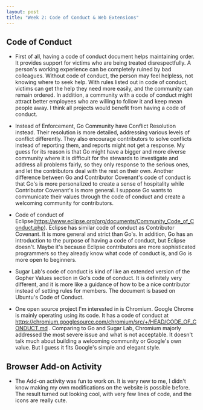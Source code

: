 ```yaml
---
layout: post
title: "Week 2: Code of Conduct & Web Extensions"
---
```


## Code of Conduct

* First of all, having a code of conduct document helps maintaining order. It provides support for victims who are being treated disrespectfully. A person's working experience can be completely ruined by bad colleagues. Without code of conduct, the person may feel helpless, not knowing where to seek help. With rules listed out in code of conduct, victims can get the help they need more easily, and the community can remain ordered. In addition, a community with a code of conduct might attract better employees who are willing to follow it and keep mean people away. I think all projects would benefit from having a code of conduct.

* Instead of Enforcement, Go Community have Conflict Resolution instead. Their resolution is more detailed, addressing various levels of conflict differently. They also encourage contributors to solve conflicts instead of reporting them, and reports might not get a response. My guess for its reason is that Go might have a bigger and more diverse community where it is difficult for the stewards to investigate and address all problems fairly, so they only response to the serious ones, and let the contributors deal with the rest on their own. Another difference between Go and Contributor Covenant's code of conduct is that Go's is more personalized to create a sense of hospitality while Contributor Covenant's is more general. I suppose Go wants to communicate their values through the code of conduct and create a welcoming community for contributors. 

* Code of conduct of Eclipse(https://www.eclipse.org/org/documents/Community_Code_of_Conduct.php). Eclipse has similar code of conduct as Contributor Covenant. It is more general and strict than Go's. In addition, Go has an introduction to the purpose of having a code of conduct, but Eclipse doesn't. Maybe it's because Eclipse contributors are more sophisticated programmers so they already know what code of conduct is, and Go is more open to beginners.

* Sugar Lab's code of conduct is kind of like an extended version of the Gopher Values section in Go's code of conduct. It is definitely very different, and it is more like a guidance of how to be a nice contributor instead of setting rules for members. The document is based on Ubuntu's Code of Conduct. 

* One open source project I'm interested in is Chromium. Google Chrome is mainly operating using its code. It has a code of conduct at https://chromium.googlesource.com/chromium/src/+/HEAD/CODE_OF_CONDUCT.md . Comparing to Go and Sugar Lab, Chromium majorly addressed the most severe issue and what is not acceptable. It doesn't talk much about building a welcoming community or Google's own value. But I guess it fits Google's simple and elegant style. 

## Browser Add-on Activity

* The Add-on activity was fun to work on. It is very new to me, I didn't know making my own modifications on the website is possible before. The result turned out looking cool, with very few lines of code, and the icons are really cute. 



